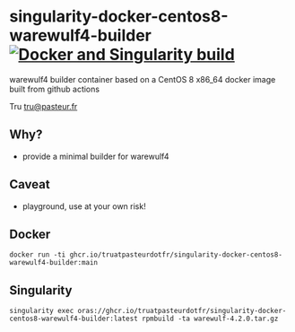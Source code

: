 # singularity-docker-centos8-warewulf4-builder [![Docker and Singularity build](https://github.com/truatpasteurdotfr/singularity-docker-centos8-warewulf4-builder/actions/workflows/docker-singularity-publish.yml/badge.svg)](https://github.com/truatpasteurdotfr/singularity-docker-centos8-warewulf4-builder/actions/workflows/docker-singularity-publish.yml)
warewulf4 builder container based on a CentOS 8 x86_64 docker image  built from github actions

Tru <tru@pasteur.fr>

## Why?
- provide a minimal builder for warewulf4

## Caveat
- playground, use at your own risk!

## Docker
```
docker run -ti ghcr.io/truatpasteurdotfr/singularity-docker-centos8-warewulf4-builder:main
```
## Singularity
```
singularity exec oras://ghcr.io/truatpasteurdotfr/singularity-docker-centos8-warewulf4-builder:latest rpmbuild -ta warewulf-4.2.0.tar.gz 
```
